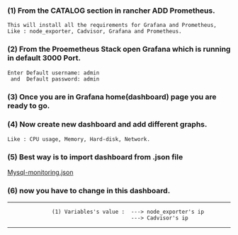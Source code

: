 ### (1) From the CATALOG section in rancher ADD Prometheus.
```
This will install all the requirements for Grafana and Prometheus, 
Like : node_exporter, Cadvisor, Grafana and Prometheus.
```
### (2) From the Proemetheus Stack open Grafana which is running in default 3000 Port.
```
Enter Default username: admin
 and  Default password: admin
```
### (3) Once you are in Grafana home(dashboard) page you are ready to go.
### (4) Now create new dashboard and add different graphs. 
```
Like : CPU usage, Memory, Hard-disk, Network. 
```
### (5) Best way is to import dashboard from .json file 


   [Mysql-monitoring.json](https://github.com/FlowzPlatform/documentation/blob/master/Flowz_Grafana_Dashboard/MY-SQL%20monitoring-1530192869956.json)


### (6) now you have to change in this dashboard.

*** 
```
              (1) Variables's value :  ---> node_exporter's ip
                                       ---> Cadvisor's ip
```
***                         
                         
